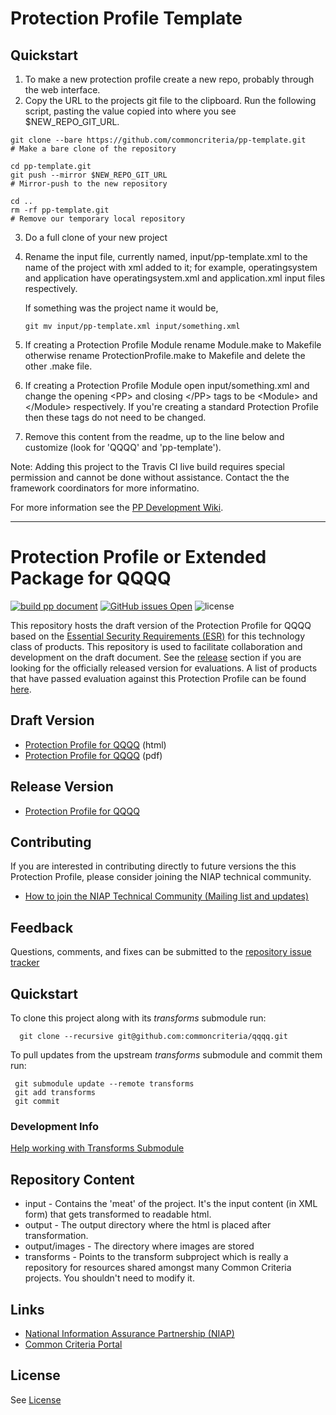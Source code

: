 Protection Profile Template
===============

Quickstart
----------

1. To make a new protection profile create a new repo, probably through the web interface. 
2. Copy the URL to the projects git file to the clipboard. Run the following script, pasting the value copied into where you see $NEW_REPO_GIT_URL.


````
git clone --bare https://github.com/commoncriteria/pp-template.git
# Make a bare clone of the repository

cd pp-template.git
git push --mirror $NEW_REPO_GIT_URL
# Mirror-push to the new repository

cd ..
rm -rf pp-template.git
# Remove our temporary local repository
````

3. Do a full clone of your new project

4. Rename the input file, currently named, input/pp-template.xml to the name
   of the project with xml added to it; for example, operatingsystem and application
   have operatingsystem.xml and application.xml input files respectively.

   If something was the project name it would be,

   ````
   git mv input/pp-template.xml input/something.xml
   ````
5. If creating a Protection Profile Module rename Module.make to Makefile 
   otherwise rename ProtectionProfile.make to Makefile and delete the other .make file.

6. If creating a Protection Profile Module open input/something.xml and change the opening
   \<PP> and closing \</PP> tags to be \<Module> and \</Module> respectively. 
   If you're creating a standard Protection Profile then these tags do not need to be changed.

7. Remove this content from the readme, up to the line below and customize (look for 'QQQQ' and 'pp-template'). 

Note: Adding this project to the Travis CI live build requires special permission and cannot be done without assistance.
Contact the the framework coordinators for more informatino.


For more information see the [PP Development Wiki](https://github.com/commoncriteria/pp-template/wiki).

----


Protection Profile or Extended Package for QQQQ
===============
[![build pp document](https://github.com/commoncriteria/pp-template/workflows/build%20pp%20document/badge.svg)](https://github.com/commoncriteria/pp-template/actions)
[![GitHub issues Open](https://img.shields.io/github/issues/commoncriteria/pp-template.svg?maxAge=2592000)](https://github.com/commoncriteria/pp-template/issues) 
![license](https://img.shields.io/badge/license-Unlicensed-blue.svg)

This repository hosts the draft version of the Protection Profile for QQQQ based on the 
[Essential Security Requirements (ESR)](https://commoncriteria.github.io/pp/QQQQ/QQQQ-esr.html) for this technology class of 
products. This repository is used to facilitate collaboration and development on the draft document. 
See the [release](#Release-Version) section if you are looking for the officially released version for evaluations. 
A list of products that have passed evaluation against this Protection Profile can be found [here](QQQQ).

## Draft Version

* [Protection Profile for QQQQ](https://commoncriteria.github.io/pp/QQQQ/QQQQ-release.html) (html)
* [Protection Profile for QQQQ](https://commoncriteria.github.io/pp/QQQQ/QQQQ-release.pdf) (pdf)

## Release Version
* [Protection Profile for QQQQ](QQQQ)

## Contributing

If you are interested in contributing directly to future versions the this Protection Profile, please consider joining the NIAP technical community.
* [How to join the NIAP Technical Community (Mailing list and updates)](https://www.niap-ccevs.org/NIAP_Evolution/tech_communities.cfm)

## Feedback

Questions, comments, and fixes can be submitted to the [repository issue tracker](https://github.com/commoncriteria/QQQQ/issues)

## Quickstart
To clone this project along with its _transforms_ submodule run:

````
  git clone --recursive git@github.com:commoncriteria/qqqq.git
````
To pull updates from the upstream _transforms_ submodule and commit them run:
````
 git submodule update --remote transforms
 git add transforms
 git commit
````

### Development Info
[Help working with Transforms Submodule](https://github.com/commoncriteria/transforms/wiki/Working-with-Transforms-as-a-Submodule)

## Repository Content
* input - Contains the 'meat' of the project. It's the input content (in XML form) that gets transformed to readable html.
* output - The output directory where the html is placed after transformation.
* output/images - The directory where images are stored
* transforms - Points to the transform subproject which is really a repository for resources shared amongst many Common Criteria projects. You shouldn't need to modify it.

## Links 
* [National Information Assurance Partnership (NIAP)](https://www.niap-ccevs.org/)
* [Common Criteria Portal](https://www.commoncriteriaportal.org/)

## License
See [License](./LICENSE)
